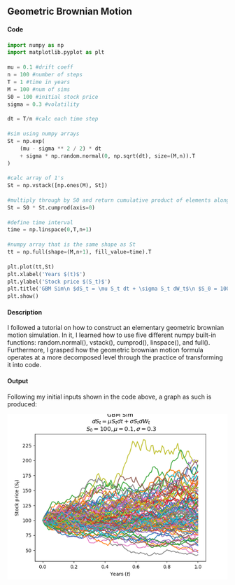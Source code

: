 ## Geometric Brownian Motion

#### Code

~~~python
import numpy as np
import matplotlib.pyplot as plt

mu = 0.1 #drift coeff
n = 100 #number of steps
T = 1 #time in years
M = 100 #num of sims
S0 = 100 #initial stock price
sigma = 0.3 #volatility 

dt = T/n #calc each time step

#sim using numpy arrays
St = np.exp(
    (mu - sigma ** 2 / 2) * dt
    + sigma * np.random.normal(0, np.sqrt(dt), size=(M,n)).T
)

#calc array of 1's
St = np.vstack([np.ones(M), St])

#multiply through by S0 and return cumulative product of elements along a given sim path (axis=0)
St = S0 * St.cumprod(axis=0)

#define time interval 
time = np.linspace(0,T,n+1)

#numpy array that is the same shape as St
tt = np.full(shape=(M,n+1), fill_value=time).T

plt.plot(tt,St)
plt.xlabel('Years $(t)$')
plt.ylabel('Stock price $(S_t)$')
plt.title('GBM Sim\n $dS_t = \mu S_t dt + \sigma S_t dW_t$\n $S_0 = 100, \mu = 0.1, \sigma = 0.3$') #fix value grabs
plt.show()
~~~

#### Description
I followed a tutorial on how to construct an elementary geometric brownian motion simulation. In it, I learned how to use five different numpy built-in functions: random.normal(), vstack(), cumprod(), linspace(), and full(). Furthermore, I grasped how the geometric brownian motion formula operates at a more decomposed level through the practice of transforming it into code.

#### Output
Following my initial inputs shown in the code above, a graph as such is produced:

![](gbm-ex.png)
